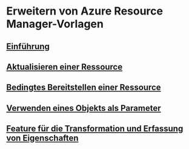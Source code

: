 # Erweitern von Azure Resource Manager-Vorlagen
## [Einführung](./index.md)
## [Aktualisieren einer Ressource](./update-resource.md)
## [Bedingtes Bereitstellen einer Ressource](./conditional-deploy.md)
## [Verwenden eines Objekts als Parameter](./objects-as-parameters.md)
## [Feature für die Transformation und Erfassung von Eigenschaften](./collector.md)

